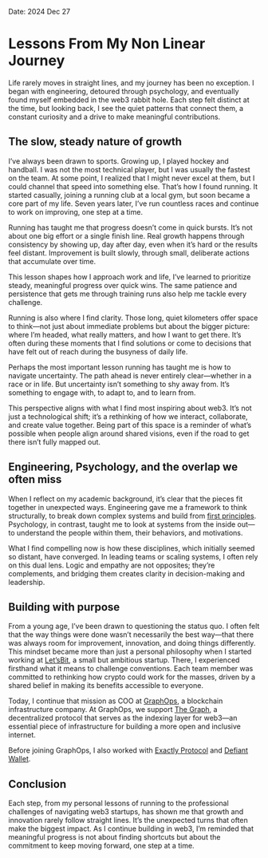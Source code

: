 Date: 2024 Dec 27
# Lessons From My Non Linear Journey

Life rarely moves in straight lines, and my journey has been no exception. I began with engineering, detoured through psychology, and eventually found myself embedded in the web3 rabbit hole. Each step felt distinct at the time, but looking back, I see the quiet patterns that connect them, a constant curiosity and a drive to make meaningful contributions.

## The slow, steady nature of growth

I’ve always been drawn to sports. Growing up, I played hockey and handball. I was not the most technical player, but I was usually the fastest on the team. At some point, I realized that I might never excel at them, but I could channel that speed into something else. That’s how I found running. It started casually, joining a running club at a local gym, but soon became a core part of my life. Seven years later, I’ve run countless races and continue to work on improving, one step at a time.

Running has taught me that progress doesn’t come in quick bursts. It’s not about one big effort or a single finish line. Real growth happens through consistency by showing up, day after day, even when it’s hard or the results feel distant. Improvement is built slowly, through small, deliberate actions that accumulate over time.

This lesson shapes how I approach work and life, I’ve learned to prioritize steady, meaningful progress over quick wins. The same patience and persistence that gets me through training runs also help me tackle every challenge.

Running is also where I find clarity. Those long, quiet kilometers offer space to think—not just about immediate problems but about the bigger picture: where I’m headed, what really matters, and how I want to get there. It’s often during these moments that I find solutions or come to decisions that have felt out of reach during the busyness of daily life.

Perhaps the most important lesson running has taught me is how to navigate uncertainty. The path ahead is never entirely clear—whether in a race or in life. But uncertainty isn’t something to shy away from. It’s something to engage with, to adapt to, and to learn from.

This perspective aligns with what I find most inspiring about web3. It’s not just a technological shift; it’s a rethinking of how we interact, collaborate, and create value together. Being part of this space is a reminder of what’s possible when people align around shared visions, even if the road to get there isn’t fully mapped out.

## Engineering, Psychology, and the overlap we often miss

When I reflect on my academic background, it’s clear that the pieces fit together in unexpected ways. Engineering gave me a framework to think structurally, to break down complex systems and build from [first principles](https://en.wikipedia.org/wiki/First_principle). Psychology, in contrast, taught me to look at systems from the inside out—to understand the people within them, their behaviors, and motivations.

What I find compelling now is how these disciplines, which initially seemed so distant, have converged. In leading teams or scaling systems, I often rely on this dual lens. Logic and empathy are not opposites; they’re complements, and bridging them creates clarity in decision-making and leadership.

## Building with purpose

From a young age, I’ve been drawn to questioning the status quo. I often felt that the way things were done wasn’t necessarily the best way—that there was always room for improvement, innovation, and doing things differently. This mindset became more than just a personal philosophy when I started working at [Let’sBit](https://letsbit.io), a small but ambitious startup. There, I experienced firsthand what it means to challenge conventions. Each team member was committed to rethinking how crypto could work for the masses, driven by a shared belief in making its benefits accessible to everyone.

Today, I continue that mission as COO at [GraphOps](https://graphops.xyz), a blockchain infrastructure company. At GraphOps, we support [The Graph](https://thegraph.com), a decentralized protocol that serves as the indexing layer for web3—an essential piece of infrastructure for building a more open and inclusive internet.

Before joining GraphOps, I also worked with [Exactly Protocol](https://exact.ly) and [Defiant Wallet](https://defiantapp.tech/en).

## Conclusion
Each step, from my personal lessons of running to the professional challenges of navigating web3 startups, has shown me that growth and innovation rarely follow straight lines. It’s the unexpected turns that often make the biggest impact. As I continue building in web3, I’m reminded that meaningful progress is not about finding shortcuts but about the commitment to keep moving forward, one step at a time.
